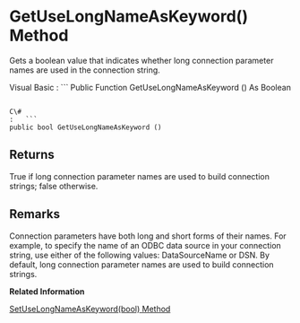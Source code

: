 <!-- loio3c146acb6c5f10148ddef10e5a7ef293 -->

# GetUseLongNameAsKeyword\(\) Method

Gets a boolean value that indicates whether long connection parameter names are used in the connection string.



Visual Basic
:   ```
Public Function GetUseLongNameAsKeyword () As Boolean
```

C\#
:   ```
public bool GetUseLongNameAsKeyword ()
```



## Returns

True if long connection parameter names are used to build connection strings; false otherwise.



## Remarks

Connection parameters have both long and short forms of their names. For example, to specify the name of an ODBC data source in your connection string, use either of the following values: DataSourceName or DSN. By default, long connection parameter names are used to build connection strings.

**Related Information**  


[SetUseLongNameAsKeyword\(bool\) Method](setuselongnameaskeyword-bool-method-3c14a0f.md "Sets a boolean value that indicates whether long connection parameter names are used in the connection string.")

